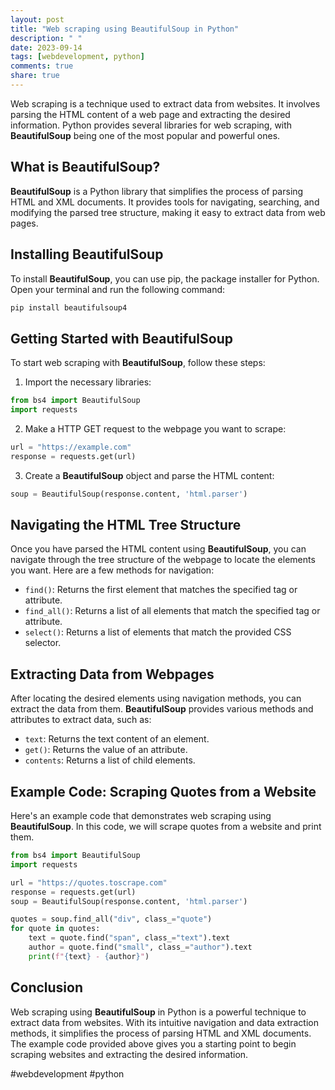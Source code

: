 ```yaml
---
layout: post
title: "Web scraping using BeautifulSoup in Python"
description: " "
date: 2023-09-14
tags: [webdevelopment, python]
comments: true
share: true
---
```


Web scraping is a technique used to extract data from websites. It involves parsing the HTML content of a web page and extracting the desired information. Python provides several libraries for web scraping, with **BeautifulSoup** being one of the most popular and powerful ones.

## What is BeautifulSoup?

**BeautifulSoup** is a Python library that simplifies the process of parsing HTML and XML documents. It provides tools for navigating, searching, and modifying the parsed tree structure, making it easy to extract data from web pages.

## Installing BeautifulSoup

To install **BeautifulSoup**, you can use pip, the package installer for Python. Open your terminal and run the following command:

```python
pip install beautifulsoup4
```

## Getting Started with BeautifulSoup

To start web scraping with **BeautifulSoup**, follow these steps:

1. Import the necessary libraries:

```python
from bs4 import BeautifulSoup
import requests
```

2. Make a HTTP GET request to the webpage you want to scrape:

```python
url = "https://example.com"
response = requests.get(url)
```

3. Create a **BeautifulSoup** object and parse the HTML content:

```python
soup = BeautifulSoup(response.content, 'html.parser')
```

## Navigating the HTML Tree Structure

Once you have parsed the HTML content using **BeautifulSoup**, you can navigate through the tree structure of the webpage to locate the elements you want. Here are a few methods for navigation:

- `find()`: Returns the first element that matches the specified tag or attribute.
- `find_all()`: Returns a list of all elements that match the specified tag or attribute.
- `select()`: Returns a list of elements that match the provided CSS selector.

## Extracting Data from Webpages

After locating the desired elements using navigation methods, you can extract the data from them. **BeautifulSoup** provides various methods and attributes to extract data, such as:

- `text`: Returns the text content of an element.
- `get()`: Returns the value of an attribute.
- `contents`: Returns a list of child elements.

## Example Code: Scraping Quotes from a Website

Here's an example code that demonstrates web scraping using **BeautifulSoup**. In this code, we will scrape quotes from a website and print them.

```python
from bs4 import BeautifulSoup
import requests

url = "https://quotes.toscrape.com"
response = requests.get(url)
soup = BeautifulSoup(response.content, 'html.parser')

quotes = soup.find_all("div", class_="quote")
for quote in quotes:
    text = quote.find("span", class_="text").text
    author = quote.find("small", class_="author").text
    print(f"{text} - {author}")
```

## Conclusion

Web scraping using **BeautifulSoup** in Python is a powerful technique to extract data from websites. With its intuitive navigation and data extraction methods, it simplifies the process of parsing HTML and XML documents. The example code provided above gives you a starting point to begin scraping websites and extracting the desired information.

#webdevelopment #python